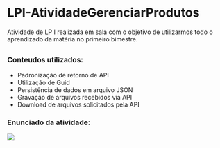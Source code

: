 # LPI-AtividadeGerenciarProdutos
Atividade de LP I realizada em sala com o objetivo de utilizarmos todo o aprendizado da matéria no primeiro bimestre.
## 
### Conteudos utilizados:
* Padronização de retorno de API
* Utilização de Guid
* Persistência de dados em arquivo JSON
* Gravação de arquivos recebidos via API
* Download de arquivos solicitados pela API


### Enunciado da atividade:
<p>
<img src="https://img001.prntscr.com/file/img001/Kt7yCNufTOq-fVJF7X8TmA.png">
</p>
